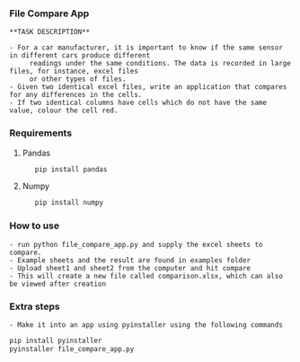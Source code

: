 ### File Compare App

    **TASK DESCRIPTION**
    
    - For a car manufacturer, it is important to know if the same sensor in different cars produce different  
         readings under the same conditions. The data is recorded in large files, for instance, excel files  
         or other types of files.
    - Given two identical excel files, write an application that compares for any differences in the cells.
    - If two identical columns have cells which do not have the same value, colour the cell red.
### Requirements
   1. Pandas
         ```bash
            pip install pandas
         ```
   2. Numpy
         ```bash
            pip install numpy
         ```
  
### How to use
    - run python file_compare_app.py and supply the excel sheets to compare.
    - Example sheets and the result are found in examples folder
    - Upload sheet1 and sheet2 from the computer and hit compare
    - This will create a new file called comparison.xlsx, which can also be viewed after creation

### Extra steps
    - Make it into an app using pyinstaller using the following commands
   ```bash
   pip install pyinstaller
   pyinstaller file_compare_app.py 
   ```
